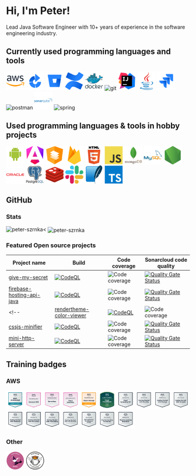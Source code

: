 # Hi, I'm Peter!
Lead Java Software Engineer with 10+ years of experience in the software engineering industry.

## Currently used programming languages and tools
<p align="left">
  <img src="https://raw.githubusercontent.com/devicons/devicon/master/icons/amazonwebservices/amazonwebservices-original-wordmark.svg" alt="aws" width="50" height="50"/>
  <img src="https://raw.githubusercontent.com/devicons/devicon/refs/heads/master/icons/bamboo/bamboo-original.svg" alt="bamboo" width="50" height="50"/>
  <img src="https://raw.githubusercontent.com/devicons/devicon/refs/heads/master/icons/bitbucket/bitbucket-original.svg" alt="bitbucket" width="50" height="50"/>
  <img src="https://raw.githubusercontent.com/devicons/devicon/refs/heads/master/icons/confluence/confluence-original.svg" alt="confluence" width="50" height="50"/>
  <img src="https://raw.githubusercontent.com/devicons/devicon/master/icons/docker/docker-original-wordmark.svg" alt="docker" width="50" height="50"/>
  <img src="https://www.vectorlogo.zone/logos/git-scm/git-scm-icon.svg" alt="git" width="50" height="50"/>
  <img src="https://raw.githubusercontent.com/devicons/devicon/refs/heads/master/icons/intellij/intellij-original.svg" alt="intellij idea" width="50" height="50"/>
  <img src="https://raw.githubusercontent.com/devicons/devicon/master/icons/java/java-original.svg" alt="java" width="50" height="50"/>
  <img src="https://raw.githubusercontent.com/devicons/devicon/refs/heads/master/icons/jira/jira-original.svg" alt="postman" width="50" height="50"/>
  <img src="https://www.vectorlogo.zone/logos/getpostman/getpostman-icon.svg" alt="postman" width="50" height="50"/>
  <img src="https://raw.githubusercontent.com/devicons/devicon/refs/heads/master/icons/sonarqube/sonarqube-plain-wordmark.svg" alt="sonarqube" width="50" height="50"/>
  <img src="https://www.vectorlogo.zone/logos/springio/springio-icon.svg" alt="spring" width="50" height="50"/>
</p>

## Used programming languages &amp; tools in hobby projects
<p>
  <img src="https://raw.githubusercontent.com/devicons/devicon/master/icons/android/android-original-wordmark.svg" alt="angular" width="50" height="50"/>
  <img src="https://raw.githubusercontent.com/devicons/devicon/refs/heads/master/icons/angular/angular-original.svg" alt="android" width="50" height="50"/>
  <img src="https://raw.githubusercontent.com/devicons/devicon/refs/heads/master/icons/angularmaterial/angularmaterial-original.svg" alt="angular material" width="50" height="50"/>
  <img src="https://raw.githubusercontent.com/devicons/devicon/refs/heads/master/icons/firebase/firebase-original.svg" alt="firebase" width="50" height="50"/>
  <img src="https://raw.githubusercontent.com/devicons/devicon/master/icons/html5/html5-original-wordmark.svg" alt="html5" width="50" height="50"/>
  <img src="https://raw.githubusercontent.com/devicons/devicon/refs/heads/master/icons/javascript/javascript-original.svg" alt="javascript" width="50" height="50"/>
  <img src="https://raw.githubusercontent.com/devicons/devicon/master/icons/mongodb/mongodb-original-wordmark.svg" alt="mongodb" width="50" height="50"/>
  <img src="https://raw.githubusercontent.com/devicons/devicon/master/icons/mysql/mysql-original-wordmark.svg" alt="mysql" width="50" height="50"/>
  <img src="https://raw.githubusercontent.com/devicons/devicon/refs/heads/master/icons/nodejs/nodejs-original.svg" alt="nodejs" width="50" height="50"/>
  <img src="https://raw.githubusercontent.com/devicons/devicon/master/icons/oracle/oracle-original.svg" alt="oracle" width="50" height="50"/>
  <img src="https://raw.githubusercontent.com/devicons/devicon/master/icons/postgresql/postgresql-original-wordmark.svg" alt="postgresql" width="50" height="50"/>
  <img src="https://raw.githubusercontent.com/devicons/devicon/refs/heads/master/icons/redis/redis-original.svg" alt="redis" width="50" height="50"/>
  <img src="https://raw.githubusercontent.com/devicons/devicon/refs/heads/master/icons/slack/slack-original.svg" alt="slack" width="50" height="50"/>
  <img src="https://raw.githubusercontent.com/devicons/devicon/refs/heads/master/icons/sqlite/sqlite-original.svg" alt="sqlite" width="50" height="50"/>
  <img src="https://raw.githubusercontent.com/devicons/devicon/refs/heads/master/icons/typescript/typescript-original.svg" alt="typescript" width="50" height="50"/>
</p>

## GitHub

### Stats
<img align="left" src="https://github-readme-stats.vercel.app/api/top-langs?username=peter-szrnka&show_icons=true&locale=en&layout=compact" alt="peter-szrnka" /><
<img align="center" src="https://github-readme-stats.vercel.app/api?username=peter-szrnka&show_icons=true&locale=en" alt="peter-szrnka" />

### Featured Open source projects

| Project name | Build | Code coverage | Sonarcloud code quality |
| ------------ | ----- | ------------- | ------------ |
| [give-my-secret](https://github.com/peter-szrnka/give-my-secret) | [![CodeQL](https://github.com/peter-szrnka/give-my-secret/actions/workflows/github-code-scanning/codeql/badge.svg)](https://github.com/peter-szrnka/give-my-secret/actions/workflows/github-code-scanning/codeql) | ![Code coverage](https://sonarcloud.io/api/project_badges/measure?project=peter-szrnka_give-my-secret-backend&metric=coverage) | [![Quality Gate Status](https://sonarcloud.io/api/project_badges/measure?project=peter-szrnka_give-my-secret-backend&metric=alert_status)](https://sonarcloud.io/summary/new_code?id=peter-szrnka_give-my-secret-backend) |
| [firebase-hosting-api-java](https://github.com/peter-szrnka/firebase-hosting-api-java) | [![CodeQL](https://github.com/peter-szrnka/firebase-hosting-api-java/actions/workflows/github-code-scanning/codeql/badge.svg)](https://github.com/peter-szrnka/firebase-hosting-api-java/actions/workflows/github-code-scanning/codeql) | ![Code coverage](https://sonarcloud.io/api/project_badges/measure?project=peter-szrnka_firebase-hosting-api-java&metric=coverage) | [![Quality Gate Status](https://sonarcloud.io/api/project_badges/measure?project=peter-szrnka_firebase-hosting-api-java&metric=alert_status)](https://sonarcloud.io/summary/new_code?id=peter-szrnka_firebase-hosting-api-java) |
<!--| [rendertheme-color-viewer](https://github.com/peter-szrnka/rendertheme-color-viewer) | [![CodeQL](https://github.com/peter-szrnka/rendertheme-color-viewer/actions/workflows/codeql-analysis.yml/badge.svg)](https://github.com/peter-szrnka/rendertheme-color-viewer/actions/workflows/codeql-analysis.yml) | ![Code coverage](https://sonarcloud.io/api/project_badges/measure?project=peter-szrnka_rendertheme-color-viewer&metric=coverage) | [![Quality Gate Status](https://sonarcloud.io/api/project_badges/measure?project=peter-szrnka_rendertheme-color-viewer&metric=alert_status)](https://sonarcloud.io/summary/new_code?id=peter-szrnka_rendertheme-color-viewer) |
| [cssjs-minifier](https://github.com/peter-szrnka/cssjs-minifier) | [![CodeQL](https://github.com/peter-szrnka/cssjs-minifier/actions/workflows/codeql.yml/badge.svg)](https://github.com/peter-szrnka/cssjs-minifier/actions/workflows/codeql.yml) | ![Code coverage](https://sonarcloud.io/api/project_badges/measure?project=peter-szrnka_cssjs-minifier&metric=coverage) | [![Quality Gate Status](https://sonarcloud.io/api/project_badges/measure?project=peter-szrnka_cssjs-minifier&metric=alert_status)](https://sonarcloud.io/summary/new_code?id=peter-szrnka_cssjs-minifier) |
| [mini-http-server](https://github.com/peter-szrnka/mini-http-server) | [![CodeQL](https://github.com/szrnka-peter/mini-http-server/actions/workflows/codeql.yml/badge.svg)](https://github.com/peter-szrnka/mini-http-server/actions/workflows/codeql.yml) | ![Code coverage](https://sonarcloud.io/api/project_badges/measure?project=peter-szrnka_mini-http-server&metric=coverage) | [![Quality Gate Status](https://sonarcloud.io/api/project_badges/measure?project=peter-szrnka_mini-http-server&metric=alert_status)](https://sonarcloud.io/summary/new_code?id=peter-szrnka_mini-http-server) |-->

## Training badges
### AWS
<img src="aws_well-architected.png" width="10%" height="10%" /><img src="aws_knowledge_eks.png" width="10%" height="10%" /><img src="aws_serverless_badge.png" width="10%" height="10%" /><img src="aws_knowledge_cloud_essentials.png" width="10%" height="10%" /><img src="aws_knowledge_object_storage.png" width="10%" height="10%" /><img src="aws_cloud_quest.png" width="10%" height="10%" /><img src="aws_cloud_101.png" width="10%" height="10%" /><img src="aws_educate_security.png" width="10%" height="10%" /><img src="aws_educate_storage.png" width="10%" height="10%" /><img src="aws_educate_compute.png" width="10%" height="10%" /><img src="aws_educate_databases.png" width="10%" height="10%" /><img src="aws_educate_serverless.png" width="10%" height="10%" /><img src="aws_educate_networking.png" width="10%" height="10%" /><img src="aws_educate_cloud_ops.png" width="10%" height="10%" /><img src="aws_educate_web_builder.png" width="10%" height="10%" /><img src="aws_educate_ml_foundations.png" width="10%" height="10%" /><img src="aws_educate_ml_deepracer.png" width="10%" height="10%" />
<!--
### Google Cloud
<img src="rNuIoe5sEBtKT+pi0Xa98q5LXCRI9zM0AqD3RvIMLmQ=.png" width="20%" height="20%" />
-->
### Other
<img src="slack_basics.png" width="10%" height="10%" /> <img src="postman_api_student_expert.png" width="10%" height="10%" />

<!--
## HackerRank
![Badges](hackerrank_badges.PNG)
-->
